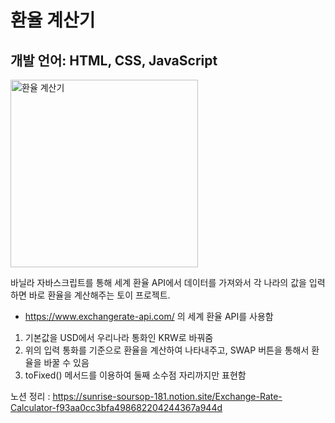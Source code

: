 # 환율 계산기
## 개발 언어: HTML, CSS, JavaScript

<img src="https://user-images.githubusercontent.com/62410160/145422911-10905763-ed84-41fe-9cbb-a5ad51ff916f.png" alt="환율 계산기" width="300px" />

바닐라 자바스크립트를 통해 세계 환율 API에서 데이터를 가져와서 각 나라의 값을 입력하면 바로 환율을 계산해주는 토이 프로젝트.
   * https://www.exchangerate-api.com/ 의 세계 환율 API를 사용함

1. 기본값을 USD에서 우리나라 통화인 KRW로 바꿔줌
2. 위의 입력 통화를 기준으로 환율을 계산하여 나타내주고, SWAP 버튼을 통해서 환율을 바꿀 수 있음
3. toFixed() 메서드를 이용하여 둘째 소수점 자리까지만 표현함

노션 정리 : https://sunrise-soursop-181.notion.site/Exchange-Rate-Calculator-f93aa0cc3bfa498682204244367a944d
